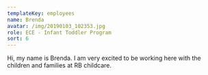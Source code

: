 ```yaml
---
templateKey: employees
name: Brenda
avatar: /img/20190103_102353.jpg
role: ECE - Infant Toddler Program
sort: 6
---
```

Hi, my name is Brenda. I am very excited to be working here with the children and families at RB childcare.
